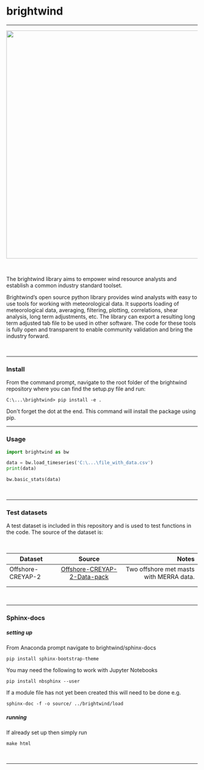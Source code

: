 # brightwind
--------------

<p align="center">
  <img src="https://user-images.githubusercontent.com/23189856/45693728-a171bc80-bb55-11e8-90a1-e5257b07efc0.jpg" height="600" width="800">
</p>

<br>

The brightwind library aims to empower wind resource analysts and establish a common industry standard toolset.

Brightwind’s open source python library provides wind analysts with easy to use tools for working with
meteorological data. It supports loading of meteorological data, averaging, filtering, plotting, correlations, shear analysis,
long term adjustments, etc. The library can export a resulting long term adjusted tab file to be used in
other software. The code for these tools is fully open and transparent to enable community validation and bring the industry forward.

<br>

---
### Install
From the command prompt, navigate to the root folder of the brightwind repository where you can find the setup.py file and run:
```
C:\...\brightwind> pip install -e .
```
Don't forget the dot at the end. This command will install the package using pip.
<br>

---
### Usage
```python
import brightwind as bw

data = bw.load_timeseries('C:\...\file_with_data.csv')
print(data)
```
```python
bw.basic_stats(data)
```
<br>

---
### Test datasets
A test dataset is included in this repository and is used to test functions in the code. The source of the dataset is:

<br>

| Dataset          | Source           | Notes  |
| ---------------- |:-------------:| -----:|
| Offshore-CREYAP-2| [Offshore-CREYAP-2-Data-pack](http://www.ewea.org/events/workshops/past-workshops/resource-assessment-2015/offshore-creyap-part-ii/) | Two offshore met masts with MERRA data. |
|     |       |    |
|     |       |    |




<br>

---
### Sphinx-docs
##### setting up

From Anaconda prompt navigate to brightwind/sphinx-docs

```
pip install sphinx-bootstrap-theme
```
You may need the following to work with Jupyter Notebooks
```
pip install nbsphinx --user
```
If a module file has not yet been created this will need to be done e.g.
```
sphinx-doc -f -o source/ ../brightwind/load
```
##### running
If already set up then simply run
```
make html
```
<br>

---